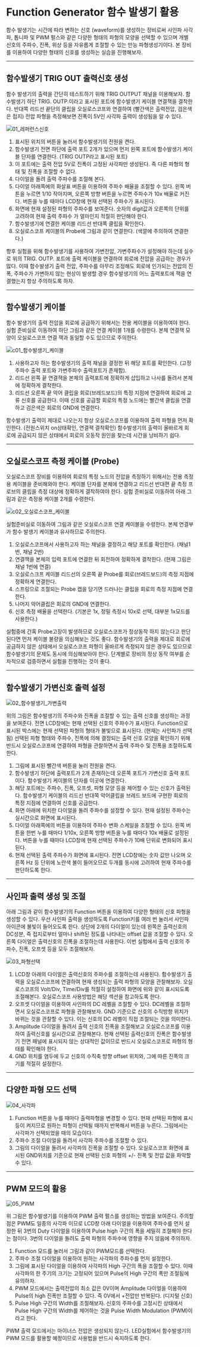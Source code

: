

# Function Generator 함수 발생기 활용

함수 발생기는 시간에 따라 변하는 신호 (waveform)를 생성하는 장비로써 사인파 사각파, 톱니파 및 PWM 펄스와 같은 다양한 형태의 파형의 모양을 선택할 수 있으며 개별 신호의 주파수, 진폭, 위상 등을 자유롭게 조절할 수 있는 만능 파형생성기이다. 본 장비를 이용하여 다양한 형태의 신호를 생성하는 실습을 진행해보자.



--------------------
## 함수발생기 TRIG OUT 출력신호 생성

함수 발생기의 출력을 간단히 테스트하기 위해 TRIG OUTPUT 채널을 이용해보자. 함수발생기 하단 TRIG. OUTP.이라고 표시된 포트에 함수발생기 케이블 연결잭을 결착한다. 반대쪽 리드선 끝단의 클립을 오실로스코프와 연결하여 (빨간색은 출력전압, 검은색은 접지) 전압 파형을 측정해보면 진폭이 5V인 사각파 출력이 생성됨을 알 수 있다.

![01_레퍼런스신호](./images/01x.jpg '함수발생기로부터 Trigger 신호 (사각파) 생성')

1. 표시된 위치의 버튼을 눌러서 함수발생기의 전원을 켠다. 
2. 함수발생기 전면 하단에 출력 포트 2개가 있으며 먼저 왼쪽 포트에 함수발생기 케이블 단자를 연결한다. (TRIG OUTP라고 표시된 포트)
3. 이 포트에는 출력 전압 5V로 진폭이 고정된 사각파만 생성된다. 즉 다른 파형의 형태 및 진폭을 조절할 수 없다.
4. 다이얼을 돌려 출력 주파수를 조절해 본다.
5. 다이얼 아래쪽에의 화살표 버튼을 이용하여 주파수 배율을 조절할 수 있다. 왼쪽 버튼을 누르면 1/10 작아지며, 오른쪽 방향 버튼을 누르면 주파수가 10x 배율로 커진다. 버튼을 누를 때마다 LCD창에 현재 선택된 주파수가 표시된다.
6. 화면에 현재 설정된 파형의 주파수를 보여준다. 숫자의 digit값과 오른쪽의 단위를 고려하여 현재 출력 주파수 가 얼마인지 적절히 판단해야 한다.
7. 함수발생기에 연결한 케이블 리드선 반대쪽 클립을 확인한다. 
8. 오실로스코프 케이블의 Probe에 그림과 같이 연결한다. (색깔에 주의하여 연결한다.)

향후 실험을 위해 함수발생기를 사용하여 가변전압, 가변주파수가 설정해야 하는데 실수로 위의 TRIG. OUTP. 포트에 출력 케이블을 연결하여 회로에 전압을 공급하는 경우가 많다. 이때 함수발생기 출력 전압, 주파수를 아무리 조정해도 회로에 인가되는 전압의 진폭, 주파수가 가변하지 않는 현상이 발생할 경우 함수발생기의 어느 출력포트에 잭을 연결했는지 항상 주의하도록 하자.



------------------
## 함수발생기 케이블

함수 발생기의 출력 전압을 회로에 공급하기 위해서는 전용 케이블을 이용하여야 한다. 실험 준비실로 이동하여 하단 그림과 같은 연결 케이블 1개를 수령한다. 본체 연결잭 모양이 오실로스코프 연결 잭과 동일할 수도 있으므로 주의한다.

![c01_함수발생기_케이블](./images/c01.jpg '함수발생기 케이블')

1. 사용하고자 하는 함수발생기의 출력 채널을 결정한 뒤 해당 포트를 확인한다. (고정 주파수 출력 포트와 가변주파수 출력포트가 존재함).
2. 리드선 왼쪽 끝 연결잭을 본체의 출력포트에 정확하게 삽입하고 나사를 돌려서 본체에 정확하게 결착한다.
3. 리드선 오른쪽 끝 악어 클립을 회로(브레드보드)의 특정 지점에 연결하여 회로에 교류 신호를 공급한다. 이때 신호를 공급할 회로의 특정 노드에는 빨간색 클립을 연결하고 검은색은 회로의 GND에 연결한다.

함수발생기 출력이 제대로 나오는지 항상 오실로스코프를 이용하여 출력 파형을 먼저 확인한다. (전원스위치 on상태확인, 연결잭 결착확인) 함수발생기의 출력이 올바르게 회로에 공급되지 않은 상태에서 회로의 오동작 원인을 찾는데 시간을 낭비하기 쉽다.



------------------
## 오실로스코프 측정 케이블 (Probe)

오실로스코프 장비를 이용하여 회로의 특정 노드의 전압을 측정하기 위해서는 전용 측정용 케이블을 준비해와야 한다. 케이블 단자를 본체에 연결하고 리드선 반대편 끝 측정 프로브의 클립을 측정 대상에 정확하게 결착하여야 한다. 실험 준비실로 이동하여 아래 그림과 같은 측정용 케이블 2개를 수령한다.

![c02_오실로스코프_케이블](./images/c02.jpg '오실로스코프 케이블')

실험준비실로 이동하여 그림과 같은 오실로스코프 연결 케이블을 수령한다. 본체 연결부가 함수 발생기 케이블과 유사하므로 주의한다.

1. 오실로스코프에서 사용하고자 하는 채널을 결정하고 해당 포트를 확인한다. (채널1번, 채널 2번) 
2. 연결잭을 본체의 입력 포트에 연결한 뒤 회전하여 정확하게 결착한다. (현재 그림은 채널 1번에 연결)
3. 오실로스크프 케이블 리드선의 오른쪽 끝 Probe를 회로(브레드보드)의 측정 지점에 정확하게 연결한다. 
4. 스프링으로 조절되는 Probe 캡을 당기면 드러나는 클립을 회로의 측정 지점에 연결한다. 
5. 나머지 악어클립은 회로의 GND에 연결한다.
6. 신호 측정 배율을 선택한다. (기본은 1x, 정밀 측정시 10x로 선택, 대부분 1x모드를 사용한다.)

실험중에 간혹 Probe고장이 발생하므로 오실로스코프가 정상동작 하지 않는다고 판단된다면 먼저 케이블 불량을 의심해보는 것도 좋다. 함수발생기의 출력을 제대로 회로에 공급하지 않은 상태에서 오실로스코프 파형이 올바르게 측정되지 않은 경우도 있으므로 함수발생기의 문제도 동시에 의심해보아야 한다. 단계별로 장비의 정상 동작 여부를 순차적으로 검증하면서 실험을 진행하는 것이 좋다.



--------------------
## 함수발생기 가변신호 출력 설정

![02_함수발생기_가변출력](./images/02x.jpg '함수발생기의 가변신호 출력 준비')

위의 그림은 함수발생기의 주파수와 진폭을 조절할 수 있는 출력 신호를 생성하는 과정을 보여준다. 전면 LCD창에는 현재 선택된 신호의 주파수가 표시된다. Function으로 표시된 박스에는 현재 선택된 파형의 형태가 불빛으로 표시된다. (현재는 사인파가 선택됨) 선택된 파형 형태와 주파수, 진폭에 의해 결정되는 출력 신호 모양을 확인하기 위해 반드시 오실로스코프에 연결하여 파형을 관찰하면서 출력 주파수 및 진폭을 조절하도록 한다.

1. 그림에 표시된 빨간색 버튼을 눌러 전원을 켠다.
2. 함수발생기 하단에 출력포트가 2개 존재하는데 오른쪽 포트가 가변신호 출력 포트이다. 함수발생기 케이블의 단자를 이곳에 연결한다. 
3. 해당 포트에는 주파수, 진폭, 오프셋, 파형 모양 등을 제어할 수 있는 신호가 출력된다. 함수발생기 케이블의 리드선 반대쪽 악어클립을 브레드 보드에 구현한 회로의 특정 지점에 연결하여 신호를 공급한다.
4. 화면 아래에 위치한 다이얼을 돌려 주파수를 설정할 수 있다. 현재 설정된 주파수는 실시간으로 화면에 표시된다.
5. 다이얼 아래쪽에의 버튼을 이용하여 주파수 변화 스케일을 조절할 수 있다. 왼쪽 버튼을 한번 누를 때마다 1/10x, 오른쪽 방향 버튼을 누를 때마다 10x 배율로 설정된다. 버튼을 누를 때마다 LCD창에 현재 선택된 주파수가 10배 단위로 변화되어 표시된다.
6. 현재 선택된 출력 주파수가 화면에 표시된다.  전면 LCD창에는 숫자 값만 나오며 오른쪽 Hz 등 단위에 노란색 불이 들어오므로 두개를 동시에 고려하여 현재 주파수를 판단하도록 한다.



--------------------
## 사인파 출력 생성 및 조절

아래 그림과 같이 함수발생기의 Function 버튼을 이용하여 다양한 형태의 신호 파형을 생성할 수 있다. 우선 사인파 출력을 생성하도록 Function키를 여러 번 눌러서 사인파 아이콘에 불빛이 들어오도록 한다. 상단에 2개의 다이얼이 있는데 왼쪽은 출력신호의 DC성분, 즉 접지로부터 얼마나 shift된 정도를 나타내는 offset 값을 조절할 수 있다. 오른쪽 다이얼은 출력신호의 진폭을 조절하는데 사용한다. 이번 실험에서 출력 신호의 주파수, 진폭, 오프셋 등을 모두 조절해보자.

![03_파형선택](./images/03x.jpg '출력신호를 설정: 주파수, offset, 진폭')

1. LCD창 아래의 다이얼은 출력신호의 주파수를 조절하는데 사용된다. 함수발생기 출력을 오실로스코프에 연결하여 현재 생성되는 출력 파형의 모양을 관찰해보자. 오실로스코프의  Volt/Div, Time/Div를 적절히 설정하여 화면에 위와 같이 표시되도록 조절해본다. 오실로스코프 사용방법은 해당 섹션을 참고하도록 한다.
2. 오프셋 다이얼을 이용하여 사인파의 DC 레벨을 조절할 수 있다. DC레벨을 조절하면서 오실로스코프로 파형을 관찰해보자. GND 기준으로 신호의 수직방향 위치가 바뀌는 것을 관찰할 수 있다. 이는 신호의 DC 레벨이 직접 조절되는 것을 의미한다. 
3. Amplitude 다이얼을 돌려서 출력 신호의 진폭을 조절해보고 오실로스코프를 이용하여 출력신호를 실시간으로 관찰해본다. 현재 선택된 출력신호의 진폭은 함수발생기 전면 패널에 표시되지 않는 상대적인 값이므로 반드시 오실로스코프로 파형의 형태를 확인해야 한다.
4. GND 위치를 염두에 두고 신호의 수직축 방향 offset 위치와, 그에 따른 진폭의 크기를 적절히 설정한다.



--------------------
## 다양한 파형 모드 선택

![04_사각파](./images/04x.jpg '출력 파형의 종류를 설정: 사각파 출력생성')

1. Function 버튼을 누를 때마다 출력파형을 변경할 수 있다. 현재 선택된 파형에 표시등이 켜지므로 원하는 파형이 선택될 때까지 반복해서 버튼을 누른다. 그림에서는 사각파가 선택되었을 때의 모습이다.
2. 주파수 조절 다이얼을 돌려서 사각파 주파수를 조절할 수 있다. 
3. 그림의 다이얼을 돌려서 사각파의 진폭을 조절할 수 있다. 오실로스코프 화면에 표시된 GND위치를 기준으로 현재 선택된 신호 파형의 +/- 진폭 및 전압 값을 파악할 수 있다. 



--------------------
## PWM 모드의 활용

![05_PWM](./images/05x.jpg 'PWM 신호 생성 및 신호 Duty 조절')

위 그림은 함수발생기를 이용하여 PWM 출력 펄스를 생성하는 방법을 보여준다. 주의할 점은 PWM도 일종의 사각파 이므로 LCD창 아래 다이얼을 이용하여 주파수를 먼저 설정한 뒤 3번의 Duty 다이얼을 이용하여 Pulse high 구간의 폭을 세밀히 조절해야 한다는 점이다. 3번의 다이얼을 돌려도 출력 파형의 주파수에 영향을 주지 않음에 주의하자.

1. Function 모드를 눌러서 그림과 같이 PWM모드를 선택한다.
2. 주파수 조절 다이얼을 이용하여 원하는 사각파의 주파수를 먼저 설정한다.
3. 그림에 표시된 다이얼을 이용하여 사각파의 High 구간의 폭을 조절할 수 있다. 이때 사각파의 한 주기의 크기는 고정되어 있으며 Pulse의 High 구간의 폭만 조절됨에 유의하자.
4. PWM 모드에서는 출력전압의 최소 값은 0V이며 Amplitude 다이얼을 이용하여 Pulse의 high 진폭만 조절할 수 있다. 즉 0V에서 +전압만 반복된다. (디지털 신호)
5. Pulse High 구간의 Width를 조절해보자. 신호의 주파수를 고정시킨 상태에서 Pulse High 구간의 Width를 제어하는 것을 Pulse Width Modulation (PWM)이라고 한다.

PWM 출력 모드에서는 마이너스 전압은 생성되지 않는다. LED실험에서 함수발생기의 PWM 모드를 활용할 예정이므로 사용법을 반드시 숙지하도록 한다. 




